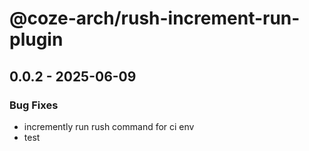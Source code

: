 # @coze-arch/rush-increment-run-plugin

## 0.0.2 - 2025-06-09

### Bug Fixes

- incremently run rush command for ci env
- test

